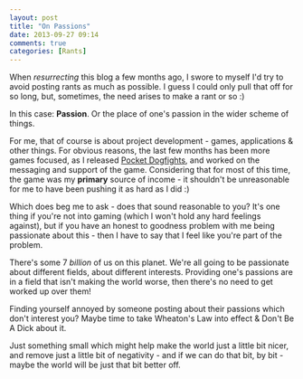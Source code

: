 ```yaml
---
layout: post
title: "On Passions"
date: 2013-09-27 09:14
comments: true
categories: [Rants]
---
```

When *resurrecting* this blog a few months ago, I swore to myself I'd try to avoid posting rants as much as possible. I guess I could only pull that off for so long, but, sometimes, the need arises to make a rant or so :)

In this case: **Passion**. Or the place of one's passion in the wider scheme of things.

For me, that of course is about project development - games, applications &amp; other things. For obvious reasons, the last few months has been more games focused, as I released [Pocket Dogfights](http://www.pocketdogfights.com), and worked on the messaging and support of the game. Considering that for most of this time, the game was my **primary** source of income - it shouldn't be unreasonable for me to have been pushing it as hard as I did :)

Which does beg me to ask - does that sound reasonable to you? It's one thing if you're not into gaming (which I won't hold any hard feelings against), but if you have an honest to goodness problem with me being passionate about this - then I have to say that I feel like you're part of the problem.

There's some 7 *billion* of us on this planet. We're all going to be passionate about different fields, about different interests. Providing one's passions are in a field that isn't making the world worse, then there's no need to get worked up over them!

Finding yourself annoyed by someone posting about their passions which don't interest you? Maybe time to take Wheaton's Law into effect &amp; Don't Be A Dick about it.

Just something small which might help make the world just a little bit nicer, and remove just a little bit of negativity - and if we can do that bit, by bit - maybe the world will be just that bit better off.